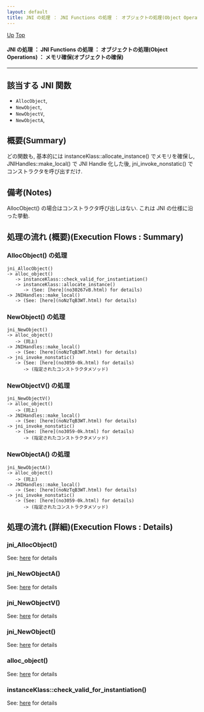 ```yaml
---
layout: default
title: JNI の処理 ： JNI Functions の処理 ： オブジェクトの処理(Object Operations) ： メモリ確保(オブジェクトの確保)  
---
```

[Up](noscE20YAT.html) [Top](../index.html)

#### JNI の処理 ： JNI Functions の処理 ： オブジェクトの処理(Object Operations) ： メモリ確保(オブジェクトの確保)  

--- 
## 該当する JNI 関数
* `AllocObject`,
* `NewObject`,
* `NewObjectV`,
* `NewObjectA`,


## 概要(Summary)
どの関数も, 基本的には instanceKlass::allocate_instance() でメモリを確保し,
JNIHandles::make_local() で JNI Handle 化した後, 
jni_invoke_nonstatic() でコンストラクタを呼び出すだけ.

## 備考(Notes)
AllocObject() の場合はコンストラクタ呼び出しはない. これは JNI の仕様に沿った挙動.


## 処理の流れ (概要)(Execution Flows : Summary)
### AllocObject() の処理
```
jni_AllocObject()
-> alloc_object()
   -> instanceKlass::check_valid_for_instantiation()
   -> instanceKlass::allocate_instance()
      -> (See: [here](no30267vB.html) for details)
-> JNIHandles::make_local()
   -> (See: [here](noNzTqB3WT.html) for details)
```

### NewObject() の処理
```
jni_NewObject()
-> alloc_object()
   -> (同上)
-> JNIHandles::make_local()
   -> (See: [here](noNzTqB3WT.html) for details)
-> jni_invoke_nonstatic()
   -> (See: [here](no3059-0k.html) for details)
      -> (指定されたコンストラクタメソッド)
```

### NewObjectV() の処理
```
jni_NewObjectV()
-> alloc_object()
   -> (同上)
-> JNIHandles::make_local()
   -> (See: [here](noNzTqB3WT.html) for details)
-> jni_invoke_nonstatic()
   -> (See: [here](no3059-0k.html) for details)
      -> (指定されたコンストラクタメソッド)
```

### NewObjectA() の処理
```
jni_NewObjectA()
-> alloc_object()
   -> (同上)
-> JNIHandles::make_local()
   -> (See: [here](noNzTqB3WT.html) for details)
-> jni_invoke_nonstatic()
   -> (See: [here](no3059-0k.html) for details)
      -> (指定されたコンストラクタメソッド)
```


## 処理の流れ (詳細)(Execution Flows : Details)
### jni_AllocObject()
See: [here](no3059PfX.html) for details
### jni_NewObjectA()
See: [here](no3059cpd.html) for details
### jni_NewObjectV()
See: [here](no3059pzj.html) for details
### jni_NewObject()
See: [here](no305929p.html) for details
### alloc_object()
See: [here](no3059DIw.html) for details
### instanceKlass::check_valid_for_instantiation()
See: [here](no3059QS2.html) for details







